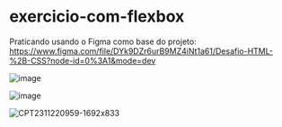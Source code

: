 # exercicio-com-flexbox
Praticando usando o Figma como base do projeto:
https://www.figma.com/file/DYk9DZr6urB9MZ4iNt1a61/Desafio-HTML-%2B-CSS?node-id=0%3A1&mode=dev

![image](https://github.com/JefeLunelli/exercicio-com-flexbox/assets/121409262/b8330352-109f-4318-927a-589889645806)

![image](https://github.com/JefeLunelli/exercicio-com-flexbox/assets/121409262/8f7e36ca-1654-4963-8823-a978a9afe9dd)

![CPT2311220959-1692x833](https://github.com/JefeLunelli/exercicio-com-flexbox/assets/121409262/e4a70c06-dc14-4c37-81e8-e03b95e871bf)
